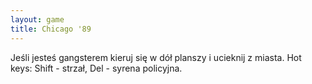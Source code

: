 ```yaml
---
layout: game
title: Chicago '89
---
```


Jeśli jesteś gangsterem kieruj się w dół planszy i ucieknij z miasta.
Hot keys: Shift - strzał, Del - syrena policyjna.
